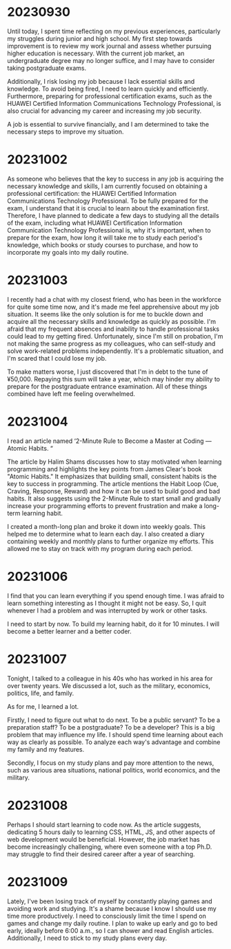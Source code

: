 # 20230930

Until today, I spent time reflecting on my previous experiences, particularly my struggles during junior and high school. My first step towards improvement is to review my work journal and assess whether pursuing higher education is necessary. With the current job market, an undergraduate degree may no longer suffice, and I may have to consider taking postgraduate exams. 

Additionally, I risk losing my job because I lack essential skills and knowledge. To avoid being fired, I need to learn quickly and efficiently. Furthermore, preparing for professional certification exams, such as the HUAWEI Certified Information Communications Technology Professional, is also crucial for advancing my career and increasing my job security. 

A job is essential to survive financially, and I am determined to take the necessary steps to improve my situation.

# 20231002

As someone who believes that the key to success in any job is acquiring the necessary knowledge and skills, I am currently focused on obtaining a professional certification: the HUAWEI Certified Information Communications Technology Professional. To be fully prepared for the exam, I understand that it is crucial to learn about the examination first. Therefore, I have planned to dedicate a few days to studying all the details of the exam, including what HUAWEI Certification Information Communication Technology Professional is, why it's important, when to prepare for the exam, how long it will take me to study each period's knowledge, which books or study courses to purchase, and how to incorporate my goals into my daily routine.

# 20231003 

I recently had a chat with my closest friend, who has been in the workforce for quite some time now, and it's made me feel apprehensive about my job situation. It seems like the only solution is for me to buckle down and acquire all the necessary skills and knowledge as quickly as possible. I'm afraid that my frequent absences and inability to handle professional tasks could lead to my getting fired. Unfortunately, since I'm still on probation, I'm not making the same progress as my colleagues, who can self-study and solve work-related problems independently. It's a problematic situation, and I'm scared that I could lose my job.

To make matters worse, I just discovered that I'm in debt to the tune of ¥50,000. Repaying this sum will take a year, which may hinder my ability to prepare for the postgraduate entrance examination. All of these things combined have left me feeling overwhelmed.

# 20231004

I read an article named ‘2-Minute Rule to Become a Master at Coding — Atomic  Habits. “

The article by Halim Shams discusses how to stay motivated when learning programming and highlights the key points from James Clear's book "Atomic Habits." It emphasizes that building small, consistent habits is the key to success in programming. The article mentions the Habit Loop (Cue, Craving, Response, Reward) and how it can be used to build good and bad habits. It also suggests using the 2-Minute Rule to start small and gradually increase your programming efforts to prevent frustration and make a long-term learning habit.

I created a month-long plan and broke it down into weekly goals. This helped me to determine what to learn each day. I also created a diary containing weekly and monthly plans to further organize my efforts. This allowed me to stay on track with my program during each period.

# 20231006

I find that you can learn everything if you spend enough time. I was afraid to learn something interesting as I thought it might not be easy. So, I quit whenever I had a problem and was interrupted by work or other tasks.

I need to start by now. To build my learning habit, do it for 10 minutes. I will become a better learner and a better coder.

# 20231007

Tonight, I talked to a colleague in his 40s who has worked in his area for over twenty years. We discussed a lot, such as the military, economics, politics, life, and family.

As for me, I learned a lot.

Firstly, I need to figure out what to do next. To be a public servant? To be a preparation staff? To be a postgraduate? To be a developer? This is a big problem that may influence my life. I should spend time learning about each way as clearly as possible. To analyze each way's advantage and combine my family and my features.

Secondly, I focus on my study plans and pay more attention to the news, such as various area situations, national politics, world economics, and the military. 

# 20231008

Perhaps I should start learning to code now. As the article suggests, dedicating 5 hours daily to learning CSS, HTML, JS, and other aspects of web development would be beneficial. However, the job market has become increasingly challenging, where even someone with a top Ph.D. may struggle to find their desired career after a year of searching.

# 20231009

Lately, I've been losing track of myself by constantly playing games and avoiding work and studying. It's a shame because I know I should use my time more productively. I need to consciously limit the time I spend on games and change my daily routine. I plan to wake up early and go to bed early, ideally before 6:00 a.m., so I can shower and read English articles. Additionally, I need to stick to my study plans every day.
